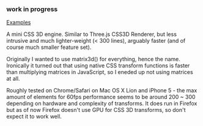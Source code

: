 ### work in progress

[Examples](http://sketch.evanyou.me/matrix/)

A mini CSS 3D engine. Similar to Three.js CSS3D Renderer, but less intrusive and much lighter-weight (< 300 lines), arguably faster (and of course much smaller feature set).

Originally I wanted to use matrix3d() for everything, hence the name. Ironically it turned out that using native CSS transform functions is faster than multiplying matrices in JavaScript, so I eneded up not using matrices at all.

Roughly tested on Chrome/Safari on Mac OS X Lion and iPhone 5 - the max amount of elements for 60fps performance seems to be around 200 ~ 300 depending on hardware and complexity of transforms. It does run in Firefox but as of now Firefox doesn't use GPU for CSS 3D transforms, so don't expect it to work well.